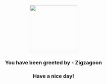 <p align="center">
            <img src="https://raw.githubusercontent.com/PokeAPI/sprites/master/sprites/pokemon/263.png" width="150" height="150">
          </p>
          <h3 align="center">You have been greeted by - <b>Zigzagoon</b></h3>
          <h3 align="center">Have a nice day!</h3>
        